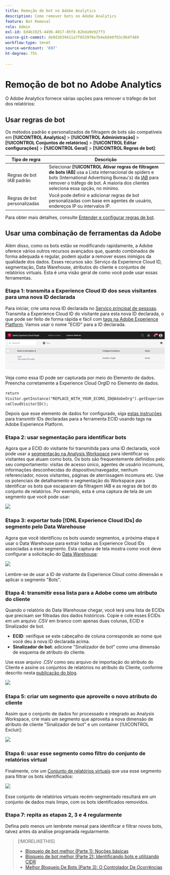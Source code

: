 ```yaml
---
title: Remoção de bot no Adobe Analytics
description: Como remover bots no Adobe Analytics
feature: Bot Removal
role: Admin
exl-id: 6d4b1925-4496-4017-85f8-82bda9e92ff3
source-git-commit: de9d2039411a7f8539f8e7b4eb840f03c964f489
workflow-type: tm+mt
source-wordcount: '697'
ht-degree: 75%

---
```


# Remoção de bot no Adobe Analytics

O Adobe Analytics fornece várias opções para remover o tráfego de bot dos relatórios:

## Usar regras de bot

Os métodos padrão e personalizados de filtragem de bots são compatíveis em **[!UICONTROL Analytics]** > **[!UICONTROL Administração]** > **[!UICONTROL Conjuntos de relatórios]** > **[!UICONTROL Editar configurações]** > **[!UICONTROL Geral]** > **[!UICONTROL Regras de bot]**:

| Tipo de regra | Descrição |
|--- |--- |
| Regras de bot IAB padrão | Selecionar **[!UICONTROL Ativar regras de filtragem de bots IAB]** usa a Lista internacional de spiders e bots (International Advertising Bureau&#39;s) da [IAB](https://www.iab.com/) para remover o tráfego de bot. A maioria dos clientes seleciona essa opção, no mínimo. |
| Regras de bot personalizadas | Você pode definir e adicionar regras de bot personalizadas com base em agentes de usuário, endereços IP ou intervalos IP. |

Para obter mais detalhes, consulte [Entender e configurar regras de bot](/help/admin/admin/c-manage-report-suites/c-edit-report-suites/general/bot-removal/bot-rules.md).

## Usar uma combinação de ferramentas da Adobe

Além disso, como os bots estão se modificando rapidamente, a Adobe oferece vários outros recursos avançados que, quando combinados de forma adequada e regular, podem ajudar a remover esses inimigos da qualidade dos dados. Esses recursos são: Serviço da Experience Cloud ID, segmentação, Data Warehouse, atributos do cliente e conjuntos de relatórios virtuais. Esta é uma visão geral de como você pode usar essas ferramentas.

### Etapa 1: transmita a Experience Cloud ID dos seus visitantes para uma nova ID declarada

Para iniciar, crie uma nova ID declarada no [Serviço principal de pessoas](https://experienceleague.adobe.com/docs/core-services/interface/audiences/audience-library.html?lang=pt-BR). Transmita a Experience Cloud ID do visitante para esta nova ID declarada, o que pode ser feito de forma rápida e fácil com [tags na Adobe Experience Platform](https://experienceleague.adobe.com/docs/experience-platform/tags/extensions/adobe/id-service/overview.html?lang=pt-BR). Vamos usar o nome &quot;ECID&quot; para a ID declarada.

![](/help/admin/admin/c-manage-report-suites/c-edit-report-suites/general/bot-removal/assets/bot-cust-attr-setup.png)

Veja como essa ID pode ser capturada por meio do Elemento de dados. Preencha corretamente a Experience Cloud OrgID no Elemento de dados.

```return Visitor.getInstance("REPLACE_WITH_YOUR_ECORG_ID@AdobeOrg").getExperienceCloudVisitorID();```

Depois que esse elemento de dados for configurado, siga [estas instruções](https://experienceleague.adobe.com/docs/experience-platform/tags/extensions/adobe/id-service/overview.html?lang=pt-BR) para transmitir IDs declaradas para a ferramenta ECID usando tags na Adobe Experience Platform.

### Etapa 2: usar segmentação para identificar bots

Agora que a ECID do visitante foi transmitida para uma ID declarada, você pode usar a [segmentação na Analysis Workspace](https://experienceleague.adobe.com/docs/analytics/analyze/analysis-workspace/components/segments/t-freeform-project-segment.html?lang=pt-BR) para identificar os visitantes que atuam como bots. Os bots são frequentemente definidos pelo seu comportamento: visitas de acesso único, agentes de usuário incomuns, informações desconhecidas do dispositivo/navegador, nenhum referenciador, novos visitantes, páginas de aterrissagem incomuns etc. Use os potenciais de detalhamento e segmentação do Workspace para identificar os bots que escaparam da filtragem IAB e as regras de bot do conjunto de relatórios. Por exemplo, esta é uma captura de tela de um segmento que você pode usar:

![](/help/admin/admin/c-manage-report-suites/c-edit-report-suites/general/bot-removal/assets/bot-filter-seg1.png)

### Etapa 3: exportar tudo [!DNL Experience Cloud IDs] do segmento pelo Data Warehouse

Agora que você identificou os bots usando segmentos, a próxima etapa é usar o Data Warehouse para extrair todas as Experience Cloud IDs associadas a esse segmento. Esta captura de tela mostra como você deve configurar a solicitação do [Data Warehouse](/help/export/data-warehouse/data-warehouse.md):

![](/help/admin/admin/c-manage-report-suites/c-edit-report-suites/general/bot-removal/assets/bot-dwh-3.png)

Lembre-se de usar a ID de visitante da Experience Cloud como dimensão e aplicar o segmento &quot;Bots&quot;.

### Etapa 4: transmitir essa lista para a Adobe como um atributo do cliente

Quando o relatório do Data Warehouse chegar, você terá uma lista de ECIDs que precisam ser filtradas dos dados históricos. Copie e cole esses ECIDs em um arquivo .CSV em branco com apenas duas colunas, ECID e Sinalizador de bot.

* **ECID**: verifique se este cabeçalho de coluna corresponde ao nome que você deu à nova ID declarada acima.
* **Sinalizador de bot**: adicione &quot;Sinalizador de bot&quot; como uma dimensão de esquema de atributo do cliente.

Use esse arquivo .CSV como seu arquivo de importação do atributo do Cliente e assine os conjuntos de relatórios no atributo do Cliente, conforme descrito nesta [publicação do blog](https://blog.adobe.com/en/publish/2016/10/20/link-digital-behavior-customers).

![](/help/admin/admin/c-manage-report-suites/c-edit-report-suites/general/bot-removal/assets/bot-csv-4.png)

### Etapa 5: criar um segmento que aproveite o novo atributo do cliente

Assim que o conjunto de dados for processado e integrado ao Analysis Workspace, crie mais um segmento que aproveita a nova dimensão de atributo de cliente &quot;Sinalizador de bot&quot; e um container [!UICONTROL Excluir]:

![](/help/admin/admin/c-manage-report-suites/c-edit-report-suites/general/bot-removal/assets/bot-filter-seg2.png)

### Etapa 6: usar esse segmento como filtro do conjunto de relatórios virtual

Finalmente, crie um [Conjunto de relatórios virtuais](/help/components/vrs/vrs-about.md) que usa esse segmento para filtrar os bots identificados:

![](/help/admin/admin/c-manage-report-suites/c-edit-report-suites/general/bot-removal/assets/bot-vrs.png)

Esse conjunto de relatórios virtuais recém-segmentado resultará em um conjunto de dados mais limpo, com os bots identificados removidos.

### Etapa 7: repita as etapas 2, 3 e 4 regularmente

Defina pelo menos um lembrete mensal para identificar e filtrar novos bots, talvez antes da análise programada regularmente.

>[!MORELIKETHIS]
>
>* [Bloqueio de bot melhor (Parte 1): Noções básicas](https://experienceleaguecommunities.adobe.com/t5/adobe-analytics-blogs/better-bot-blocking-part-1-the-basics/ba-p/715839)
>* [Bloqueio de bot melhor (Parte 2): Identificando bots e utilizando CIDR](https://experienceleaguecommunities.adobe.com/t5/adobe-analytics-blogs/better-bot-blocking-part-2-identifying-bots-and-leveraging-cidr/ba-p/722132)
>* [Melhor Bloqueio De Bots (Parte 3): O Controlador De Ocorrências](https://experienceleaguecommunities.adobe.com/t5/adobe-analytics-blogs/better-bot-blocking-part-3-the-hit-governor/ba-p/727051)

